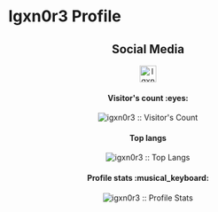 # Igxn0r3 Profile
<h2 align="center">Social Media</h2>
<p align="center">
  <a href="https://www.facebook.com/louis.edwards.18062">
    <img src="https://upload.wikimedia.org/wikipedia/commons/thumb/5/51/Facebook_f_logo_%282019%29.svg/1365px-Facebook_f_logo_%282019%29.svg.png" alt="Igxn0r3 Facebook Profile" height="30" width="30">
  </a>
</p>
<h4 align="center">Visitor's count :eyes:</h4>
<p align="center"><img src="https://profile-counter.glitch.me/{igxn0r3}/count.svg" alt="igxn0r3 :: Visitor's Count" /></p>
<h4 align="center">Top langs</h4>
<p align="center"><img src="https://github-readme-stats.vercel.app/api/top-langs/?username=igxn0r3&langs_count=10&theme=tokyonight&layout=compact" alt="igxn0r3 :: Top Langs" /></p>
<h4 align="center">Profile stats :musical_keyboard:</h4>
<p align="center"><img src="https://github-readme-stats.vercel.app/api?username=igxn0r3&show_icons=true&theme=synthwave" alt="igxn0r3 :: Profile Stats" /></p>
